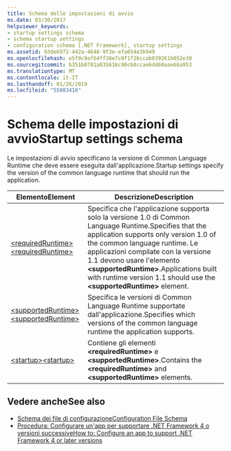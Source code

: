 ```yaml
---
title: Schema delle impostazioni di avvio
ms.date: 03/30/2017
helpviewer_keywords:
- startup settings schema
- schema startup settings
- configuration schema [.NET Framework], startup settings
ms.assetid: 03de6972-442a-4648-9f3e-efa654e3b949
ms.openlocfilehash: e5f9c9af64ff38e7c0f1f26ccab039261b052e30
ms.sourcegitcommit: b351b0781a035616c90c68ccae6dd60aae66a953
ms.translationtype: MT
ms.contentlocale: it-IT
ms.lasthandoff: 01/26/2019
ms.locfileid: "55083418"
---
```

# <a name="startup-settings-schema"></a><span data-ttu-id="faf15-102">Schema delle impostazioni di avvio</span><span class="sxs-lookup"><span data-stu-id="faf15-102">Startup settings schema</span></span>

<span data-ttu-id="faf15-103">Le impostazioni di avvio specificano la versione di Common Language Runtime che deve essere eseguita dall'applicazione.</span><span class="sxs-lookup"><span data-stu-id="faf15-103">Startup settings specify the version of the common language runtime that should run the application.</span></span>  
  
|<span data-ttu-id="faf15-104">Elemento</span><span class="sxs-lookup"><span data-stu-id="faf15-104">Element</span></span>|<span data-ttu-id="faf15-105">Descrizione</span><span class="sxs-lookup"><span data-stu-id="faf15-105">Description</span></span>|  
|-------------|-----------------|  
|[<span data-ttu-id="faf15-106">\<requiredRuntime></span><span class="sxs-lookup"><span data-stu-id="faf15-106">\<requiredRuntime></span></span>](requiredruntime-element.md)|<span data-ttu-id="faf15-107">Specifica che l'applicazione supporta solo la versione 1.0 di Common Language Runtime.</span><span class="sxs-lookup"><span data-stu-id="faf15-107">Specifies that the application supports only version 1.0 of the common language runtime.</span></span> <span data-ttu-id="faf15-108">Le applicazioni compilate con la versione 1.1 devono usare l'elemento **\<supportedRuntime>**.</span><span class="sxs-lookup"><span data-stu-id="faf15-108">Applications built with runtime version 1.1 should use the **\<supportedRuntime>** element.</span></span>|  
|[<span data-ttu-id="faf15-109">\<supportedRuntime></span><span class="sxs-lookup"><span data-stu-id="faf15-109">\<supportedRuntime></span></span>](supportedruntime-element.md)|<span data-ttu-id="faf15-110">Specifica le versioni di Common Language Runtime supportate dall'applicazione.</span><span class="sxs-lookup"><span data-stu-id="faf15-110">Specifies which versions of the common language runtime the application supports.</span></span>|  
|[<span data-ttu-id="faf15-111">\<startup></span><span class="sxs-lookup"><span data-stu-id="faf15-111">\<startup></span></span>](startup-element.md)|<span data-ttu-id="faf15-112">Contiene gli elementi **\<requiredRuntime>** e **\<supportedRuntime>**.</span><span class="sxs-lookup"><span data-stu-id="faf15-112">Contains the **\<requiredRuntime>** and **\<supportedRuntime>** elements.</span></span>|  
  
## <a name="see-also"></a><span data-ttu-id="faf15-113">Vedere anche</span><span class="sxs-lookup"><span data-stu-id="faf15-113">See also</span></span>

- [<span data-ttu-id="faf15-114">Schema dei file di configurazione</span><span class="sxs-lookup"><span data-stu-id="faf15-114">Configuration File Schema</span></span>](../index.md)
- [<span data-ttu-id="faf15-115">Procedura: Configurare un'app per supportare .NET Framework 4 o versioni successive</span><span class="sxs-lookup"><span data-stu-id="faf15-115">How to: Configure an app to support .NET Framework 4 or later versions</span></span>](../../../migration-guide/how-to-configure-an-app-to-support-net-framework-4-or-4-5.md)

